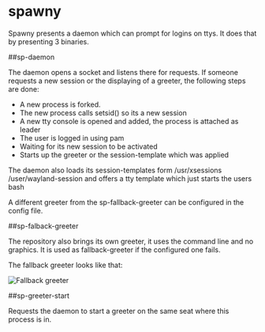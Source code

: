 # spawny

Spawny presents a daemon which can prompt for logins on ttys.
It does that by presenting 3 binaries.

##sp-daemon

The daemon opens a socket and listens there for requests.
If someone requests a new session or the displaying of a greeter, the following steps are done:
* A new process is forked.
* The new process calls setsid() so its a new session
* A new tty console is opened and added, the process is attached as leader
* The user is logged in using pam
* Waiting for its new session to be activated
* Starts up the greeter or the session-template which was applied

The daemon also loads its session-templates form /usr/xsessions /user/wayland-session and offers a tty template which just starts the users bash

A different greeter from the sp-fallback-greeter can be configured in the config file.

##sp-falback-greeter

The repository also brings its own greeter, it uses the command line and no graphics.
It is used as fallback-greeter if the configured one fails.

The fallback greeter looks like that:

![Fallback greeter](https://cloud.githubusercontent.com/assets/1415748/17888029/6235d18a-6929-11e6-9f77-87d934d70be0.png)

##sp-greeter-start

Requests the daemon to start a greeter on the same seat where this process is in.
